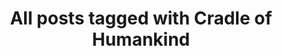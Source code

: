 ---
layout: tag
title: "All posts tagged with Cradle of Humankind"
permalink: /weblog/tags/cradle-of-humankind/
taxonomy: Cradle of Humankind
---